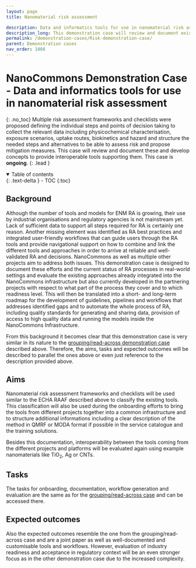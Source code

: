```yaml
---
layout: page
title: Nanomaterial risk assessment

description: Data and informatics tools for use in nanomaterial risk assessment
description_long: This demonstration case will review and document existing risk assessment frameworks and checklists and develop concepts to provide interoperable tools supporting them. <b>(ongoing)</b>
permalink: /demonstration-cases/Risk-demonstration-case/
parent: Demonstration cases
nav_order: 1008
---
```


#  NanoCommons Demonstration Case - Data and informatics tools for use in nanomaterial risk assessment
{: .no_toc}
Multiple risk assessment frameworks and checklists were proposed defining the individual steps and points of decision taking to collect the relevant data including physicochemical characterisation, exposure scenarios, uptake routes, biokinetics and hazard and structure the needed steps and alternatives to be able to assess risk and propose mitigation measures. This case will review and document these and develop concepts to provide interoperable tools supporting them. This case is **ongoing**.
{: .lead }

<details open markdown="block">
  <summary>
    Table of contents
  </summary>
  {: .text-delta }
- TOC
{:toc}
</details>

## Background
Although the number of tools and models for ENM RA is growing, their use by industrial organisations and regulatory agencies is not mainstream yet. Lack of sufficient data to support all steps required for RA is certainly one reason. Another missing element was identified as RA best practices and integrated user-friendly workflows that can guide users through the RA tools and provide navigational support on how to combine and link the different tools and approaches in order to arrive at reliable and well-validated RA and decisions. NanoCommons as well as multiple other projects aim to address both issues. This demonstration case is designed to document these efforts and the current status of RA processes in real-world settings and evaluate the existing approaches already integrated into the NanoCommons infrastructure but also currently developed in the partnering projects with respect to what part of the process they cover and to which readiness level. This will then be translated into a short- and long-term roadmap for the development of guidelines, pipelines and workflows that addresses identified gaps and to automate the whole process of RA, including quality standards for generating and sharing data, provision of access to high quality data and running the models inside the NanoCommons Infrastructure. 

From this background it becomes clear that this demonstration case is very similar in its nature to the [grouping/read-across demonstration case](../ReadX-demonstration-case/) described above. Therefore, the aims, tasks and expected outcomes will be described to parallel the ones above or even just reference to the description provided above.

## Aims
Nanomaterial risk assessment frameworks and checklists will be used similar to the ECHA RAAF described above to classify the existing tools. This classification will also be used during the onboarding efforts to bring the tools from different projects together into a common infrastructure and to structure additional informations including a clear description of the method in QMRF or MODA format if possible in the service catalogue and the training solutions.

Besides this documentation, interoperability between the tools coming from the different projects and platforms will be evaluated again using example nanomaterials like TiO<sub>2</sub>, Ag or CNTs.

## Tasks
The tasks for onboarding, documentation, workflow generation and evaluation are the same as for the [grouping/read-across case](../ReadX-demonstration-case/) and can be accessed there.

## Expected outcomes
Also the expected outcomes resemble the one from the grouping/read-across case and are a joint paper as well as well-documented and customisable tools and workflows. However, evaluation of industry readiness and acceptance in regulatory context will be an even stronger focus as in the other demonstration case due to the increased complexity.